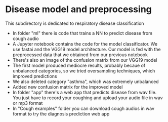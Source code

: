 # Disease model and preprocessing

This subdirectory is dedicated to respiratory disease classification

- In folder "ml" there is code that trains a NN to predict disease from cough audio
- A Jupyter notebook contains the code for the model classificator. We use fastai and the VGG19 model architecture. Our model is fed with the preprocessed data that we obtained from our previous notebook 
- There's also an image of the confusion matrix from our VGG19 model
- The first model produced mediocre results, probably becaue of unbalanced categories, so we tried oversampling techniques, which improved predictions
- We also deleted category "asthma", which was extremely unbalanced
- Added new confusion matrix for the improved model
- In folder "app" there's a web app that predicts disease from wav file. You just have to record your coughing and upload your audio file in wav or mp3 format
- In "Cough examples" folder you can download cough audios in wav format to try the diagnosis prediction web app
